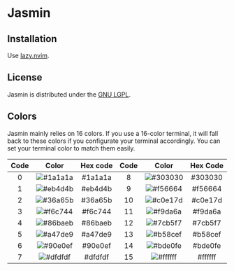 # Jasmin

## Installation

Use [lazy.nvim](https://github.com/folke/lazy.nvim).

## License

Jasmin is distributed under the [GNU LGPL](./LICENSE).

## Colors

Jasmin mainly relies on 16 colors. If you use a 16-color terminal, it will fall
back to these colors if you configurate your terminal accordingly.
You can set your terminal color to match them easily.

| Code | Color                                                         | Hex code | Code | Color                                                         | Hex Code |
|:----:|:-------------------------------------------------------------:|:--------:|:----:|:-------------------------------------------------------------:|:--------:|
| 0    | ![#1a1a1a](https://place-hold.it/100x40/1a1a1a/000000?text=+) | #1a1a1a  | 8    | ![#303030](https://place-hold.it/100x40/303030/000000?text=+) | #303030  |
| 1    | ![#eb4d4b](https://place-hold.it/100x40/eb4d4b/000000?text=+) | #eb4d4b  | 9    | ![#f56664](https://place-hold.it/100x40/f56664/000000?text=+) | #f56664  |
| 2    | ![#36a65b](https://place-hold.it/100x40/36a65b/000000?text=+) | #36a65b  | 10   | ![#c0e17d](https://place-hold.it/100x40/c0e17d/000000?text=+) | #c0e17d  |
| 3    | ![#f6c744](https://place-hold.it/100x40/f6c744/000000?text=+) | #f6c744  | 11   | ![#f9da6a](https://place-hold.it/100x40/f9da6a/000000?text=+) | #f9da6a  |
| 4    | ![#86baeb](https://place-hold.it/100x40/86baeb/000000?text=+) | #86baeb  | 12   | ![#7cb5f7](https://place-hold.it/100x40/7cb5f7/000000?text=+) | #7cb5f7  |
| 5    | ![#a47de9](https://place-hold.it/100x40/a47de9/000000?text=+) | #a47de9  | 13   | ![#b58cef](https://place-hold.it/100x40/b58cef/000000?text=+) | #b58cef  |
| 6    | ![#90e0ef](https://place-hold.it/100x40/90e0ef/000000?text=+) | #90e0ef  | 14   | ![#bde0fe](https://place-hold.it/100x40/bde0fe/000000?text=+) | #bde0fe  |
| 7    | ![#dfdfdf](https://place-hold.it/100x40/dfdfdf/000000?text=+) | #dfdfdf  | 15   | ![#ffffff](https://place-hold.it/100x40/ffffff/000000?text=+) | #ffffff  |

